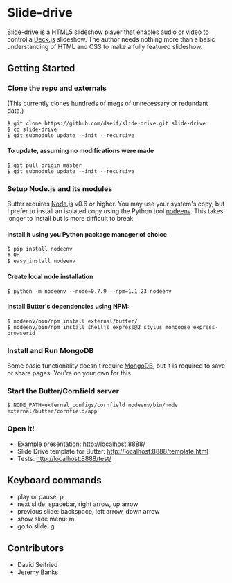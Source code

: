 Slide-drive
===========
[Slide-drive][slide-drive] is a HTML5 slideshow player that enables audio or video to control a [Deck.js][deck.js] slideshow. The author needs nothing more than a basic understanding of HTML and CSS to make a fully featured slideshow.

Getting Started
---------------

### Clone the repo and externals

(This currently clones hundreds of megs of unnecessary or redundant data.)

    $ git clone https://github.com/dseif/slide-drive.git slide-drive
    $ cd slide-drive
    $ git submodule update --init --recursive

#### To update, assuming no modifications were made

    $ git pull origin master
    $ git submodule update --init --recursive

### Setup Node.js and its modules

Butter requires [Node.js][node.js] v0.6 or higher. You may use your system's copy, but I prefer to install an isolated copy using the Python tool [nodeenv][nodeenv]. This takes longer to install but is more difficult to break.

#### Install it using you Python package manager of choice

    $ pip install nodeenv
    # OR
    $ easy_install nodeenv

#### Create local node installation

    $ python -m nodeenv --node=0.7.9 --npm=1.1.23 nodeenv

#### Install Butter's dependencies using NPM:

    $ nodeenv/bin/npm install external/butter/
    $ nodeenv/bin/npm install shelljs express@2 stylus mongoose express-browserid

### Install and Run MongoDB

Some basic functionality doesn't require [MongoDB][mongodb], but it is required to save or share pages. You're on your own for this.

### Start the Butter/Cornfield server

    $ NODE_PATH=external_configs/cornfield nodeenv/bin/node external/butter/cornfield/app

### Open it!

- Example presentation: <http://localhost:8888/>
- Slide Drive template for Butter: <http://localhost:8888/template.html>
- Tests: <http://localhost:8888/test/>

 [slide-drive]: https://github.com/dseif/slide-drive
 [deck.js]: http://imakewebthings.com/deck.js/
 [node.js]: http://nodejs.org/
 [nodeenv]: http://ekalinin.github.com/nodeenv/
 [mongodb]: http://www.mongodb.org/

Keyboard commands
-----------------

* play or pause: p
* next slide: spacebar, right arrow, up arrow
* previous slide: backspace, left arrow, down arrow
* show slide menu: m
* go to slide: g

Contributors
------------

* David Seifried
* [Jeremy Banks](http://github.com/jeremybanks)
